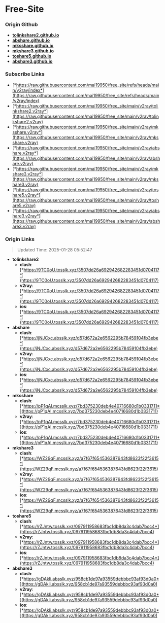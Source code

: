 # Free-Site

### Origin Github

- [**tolinkshare2.github.io**](https://github.com/tolinkshare2/tolinkshare2.github.io)
- [**abshare.github.io**](https://github.com/abshare/abshare.github.io)
- [**mksshare.github.io**](https://github.com/mksshare/mksshare.github.io)
- [**mkshare3.github.io**](https://github.com/mkshare3/mkshare3.github.io)
- [**toshare5.github.io**](https://github.com/toshare5/toshare5.github.io)
- [**abshare3.github.io**](https://github.com/abshare3/abshare3.github.io)

### Subscribe Links

- [*https://raw.githubusercontent.com/mai19950/free_site/refs/heads/main/v2ray/index*](https://raw.githubusercontent.com/mai19950/free_site/refs/heads/main/v2ray/index)
- [*https://raw.githubusercontent.com/mai19950/free_site/main/v2ray/tolinkshare2.v2ray*](https://raw.githubusercontent.com/mai19950/free_site/main/v2ray/tolinkshare2.v2ray)
- [*https://raw.githubusercontent.com/mai19950/free_site/main/v2ray/mksshare.v2ray*](https://raw.githubusercontent.com/mai19950/free_site/main/v2ray/mksshare.v2ray)
- [*https://raw.githubusercontent.com/mai19950/free_site/main/v2ray/abshare.v2ray*](https://raw.githubusercontent.com/mai19950/free_site/main/v2ray/abshare.v2ray)
- [*https://raw.githubusercontent.com/mai19950/free_site/main/v2ray/mkshare3.v2ray*](https://raw.githubusercontent.com/mai19950/free_site/main/v2ray/mkshare3.v2ray)
- [*https://raw.githubusercontent.com/mai19950/free_site/main/v2ray/toshare5.v2ray*](https://raw.githubusercontent.com/mai19950/free_site/main/v2ray/toshare5.v2ray)
- [*https://raw.githubusercontent.com/mai19950/free_site/main/v2ray/abshare3.v2ray*](https://raw.githubusercontent.com/mai19950/free_site/main/v2ray/abshare3.v2ray)

### Origin Links

> Updated Time: 2025-01-28 05:52:47

- **tolinkshare2**
  - **clash**: [*https://9TC0oU.tosslk.xyz/3507dd26a692942682283451d0704117*](https://9TC0oU.tosslk.xyz/3507dd26a692942682283451d0704117)
  - **v2ray**: [*https://9TC0oU.tosslk.xyz/3507dd26a692942682283451d0704117*](https://9TC0oU.tosslk.xyz/3507dd26a692942682283451d0704117)
  - **ios**: [*https://9TC0oU.tosslk.xyz/3507dd26a692942682283451d0704117*](https://9TC0oU.tosslk.xyz/3507dd26a692942682283451d0704117)
- **abshare**
  - **clash**: [*https://jNJCxc.absslk.xyz/d57d672a2e6562295b78459104fb3ebe*](https://jNJCxc.absslk.xyz/d57d672a2e6562295b78459104fb3ebe)
  - **v2ray**: [*https://jNJCxc.absslk.xyz/d57d672a2e6562295b78459104fb3ebe*](https://jNJCxc.absslk.xyz/d57d672a2e6562295b78459104fb3ebe)
  - **ios**: [*https://jNJCxc.absslk.xyz/d57d672a2e6562295b78459104fb3ebe*](https://jNJCxc.absslk.xyz/d57d672a2e6562295b78459104fb3ebe)
- **mksshare**
  - **clash**: [*https://pP1qAl.mcsslk.xyz/7bd375230deb4e40716680d1b0331711*](https://pP1qAl.mcsslk.xyz/7bd375230deb4e40716680d1b0331711)
  - **v2ray**: [*https://pP1qAl.mcsslk.xyz/7bd375230deb4e40716680d1b0331711*](https://pP1qAl.mcsslk.xyz/7bd375230deb4e40716680d1b0331711)
  - **ios**: [*https://pP1qAl.mcsslk.xyz/7bd375230deb4e40716680d1b0331711*](https://pP1qAl.mcsslk.xyz/7bd375230deb4e40716680d1b0331711)
- **mkshare3**
  - **clash**: [*https://WZ29qF.mcsslk.xyz/a7f67f654536387643fd8623f22f3615*](https://WZ29qF.mcsslk.xyz/a7f67f654536387643fd8623f22f3615)
  - **v2ray**: [*https://WZ29qF.mcsslk.xyz/a7f67f654536387643fd8623f22f3615*](https://WZ29qF.mcsslk.xyz/a7f67f654536387643fd8623f22f3615)
  - **ios**: [*https://WZ29qF.mcsslk.xyz/a7f67f654536387643fd8623f22f3615*](https://WZ29qF.mcsslk.xyz/a7f67f654536387643fd8623f22f3615)
- **toshare5**
  - **clash**: [*https://rZJntw.tosslk.xyz/097911958683fbc1db8da3c4dab7bcc4*](https://rZJntw.tosslk.xyz/097911958683fbc1db8da3c4dab7bcc4)
  - **v2ray**: [*https://rZJntw.tosslk.xyz/097911958683fbc1db8da3c4dab7bcc4*](https://rZJntw.tosslk.xyz/097911958683fbc1db8da3c4dab7bcc4)
  - **ios**: [*https://rZJntw.tosslk.xyz/097911958683fbc1db8da3c4dab7bcc4*](https://rZJntw.tosslk.xyz/097911958683fbc1db8da3c4dab7bcc4)
- **abshare3**
  - **clash**: [*https://gDAkli.absslk.xyz/958cb1de97a93559debbbc93af93d0a0*](https://gDAkli.absslk.xyz/958cb1de97a93559debbbc93af93d0a0)
  - **v2ray**: [*https://gDAkli.absslk.xyz/958cb1de97a93559debbbc93af93d0a0*](https://gDAkli.absslk.xyz/958cb1de97a93559debbbc93af93d0a0)
  - **ios**: [*https://gDAkli.absslk.xyz/958cb1de97a93559debbbc93af93d0a0*](https://gDAkli.absslk.xyz/958cb1de97a93559debbbc93af93d0a0)

